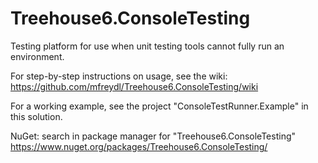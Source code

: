 Treehouse6.ConsoleTesting
=========================

Testing platform for use when unit testing tools cannot fully run an environment.

For step-by-step instructions on usage, see the wiki: https://github.com/mfreydl/Treehouse6.ConsoleTesting/wiki

For a working example, see the project "ConsoleTestRunner.Example" in this solution.

NuGet:  search in package manager for "Treehouse6.ConsoleTesting"
https://www.nuget.org/packages/Treehouse6.ConsoleTesting/


